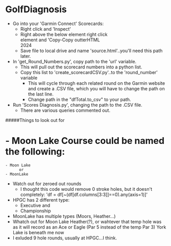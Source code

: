 # GolfDiagnosis
- Go into your 'Garmin Connect' Scorecards:
	- Right click and 'Inspect'
	- Right above the below element right click <div> element and 'Copy-Copy outterHTML
			<div class='GolfList_divider__YBDg-'>2024</div>	
	- Save file to local drive and name 'source.html'..you'll need this path later.
- In 'get_Round_Numbers.py', copy path to the 'url' variable.
	- This will pull out the scorecard numbers into a python list.
	- Copy this list to 'create_scorecardCSV.py'..to the 'round_number' variable
		- This will cycle through each related round on the Garmin website and create a .CSV file, which you will have to change the path on the last line.
        - Change path in the "dfTotal.to_csv" to your path.
- Run 'Scores Diagnosis.py', changing the path to the .CSV file.
	- There are various queries commented out.




#####Things to look out for
# - Moon Lake Course could be named the following:
    - Moon Lake
          or
    - MoonLake
- Watch out for zeroed out rounds
    - I thought this code would remove 0 stroke holes, but it doesn't completely:
         'df = df[~(df[df.columns[3:3]]==0).any(axis=1)]'
- HPGC has 2 different type:
    - Executive
           and
    - Championship
- MoonLake has multiple types (Moors, Heather...)
- Whatch out for Moon Lake Heather(?), or wahtever that temp hole was as it will record as an Ace or Eagle (Par 5 instead of the temp Par 3)
York Lake is beneath me now
- I exluded 9 hole rounds, usually at HPGC...I think.
